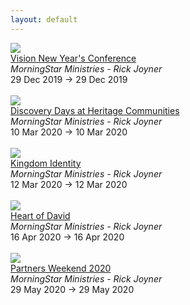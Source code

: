 ```yaml
---
layout: default
---
```


<a target='_blank' href='https://mstarevents.com/vision2019'><img src='https://www.morningstarministries.org/sites/prod.morningstarministries.org/files/event-images/Vision%20Square.jpg'></a><br><a target='_blank' href='https://mstarevents.com/vision2019'>Vision New Year's Conference</a><br><i>MorningStar Ministries - Rick Joyner</i><br>29 Dec 2019 -> 29 Dec 2019<br><br><a target='_blank' href='https://www.heritagecommunities.org/'><img src='https://www.morningstarministries.org/sites/prod.morningstarministries.org/files/event-images/Discovery%20Weekend%202019%20600x%20600.jpg'></a><br><a target='_blank' href='https://www.heritagecommunities.org/'>Discovery Days at Heritage Communities</a><br><i>MorningStar Ministries - Rick Joyner</i><br>10 Mar 2020 -> 10 Mar 2020<br><br><a target='_blank' href='https://mstarevents.com/50plus'><img src='https://www.morningstarministries.org/sites/prod.morningstarministries.org/files/event-images/5020%20SM%20Square.jpg'></a><br><a target='_blank' href='https://mstarevents.com/50plus'>Kingdom Identity</a><br><i>MorningStar Ministries - Rick Joyner</i><br>12 Mar 2020 -> 12 Mar 2020<br><br><a target='_blank' href='https://mstarevents.com/heartofdavid'><img src='https://www.morningstarministries.org/sites/prod.morningstarministries.org/files/event-images/HOD%20SM%20Square.jpg'></a><br><a target='_blank' href='https://mstarevents.com/heartofdavid'>Heart of David</a><br><i>MorningStar Ministries - Rick Joyner</i><br>16 Apr 2020 -> 16 Apr 2020<br><br><a target='_blank' href='https://mstarevents.com/pw20'><img src='https://www.morningstarministries.org/sites/prod.morningstarministries.org/files/event-images/Partner%202020%20eBlast%20600x%20600.jpg'></a><br><a target='_blank' href='https://mstarevents.com/pw20'>Partners Weekend 2020</a><br><i>MorningStar Ministries - Rick Joyner</i><br>29 May 2020 -> 29 May 2020<br><br>